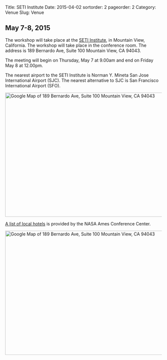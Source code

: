 Title: SETI Institute
Date: 2015-04-02
sortorder: 2
pageorder: 2
Category: Venue
Slug: Venue

May 7-8, 2015
---

The workshop will take place at the [SETI Institute](http://www.seti.org/seti-institute/about-seti/who-we-are/where-we-are), in Mountain View, California. The workshop will take place in the conference room. The address is 189 Bernardo Ave, Suite 100 Mountain View, CA 94043.

The meeting will begin on Thursday, May 7 at 9.00am and end on Friday May 8 at 12.00pm.

The nearest airport to the SETI Institute is Norman Y. Mineta San Jose International Airport (SJC). The nearest alternative to SJC is San Francisco International Airport (SFO). 

<a href="https://www.google.com/maps/place/189+Bernardo+Ave,+Suite+100+Mountain+View,+CA+94043/"><img src="http://maps.googleapis.com/maps/api/staticmap?center=189+Bernardo+Ave,+Suite+100+Mountain+View,+CA+94043&zoom=9&scale=false&size=600x300&maptype=roadmap&format=png&visual_refresh=true&markers=size:mid%7Ccolor:red%7Clabel:S%7C189+Bernardo+Ave,+Suite+100+Mountain+View,+CA+94043" alt="Google Map of 189 Bernardo Ave, Suite 100 Mountain View, CA 94043" width="600" height="400">

A [list of local hotels](http://naccenter.arc.nasa.gov/links.php#hotel) is provided by the NASA Ames Conference Center. 

<a href="https://www.google.com/maps/place/189+Bernardo+Ave,+Suite+100+Mountain+View,+CA+94043/"><img src="http://maps.googleapis.com/maps/api/staticmap?center=189+Bernardo+Ave,+Suite+100+Mountain+View,+CA+94043&zoom=13&scale=false&size=600x300&maptype=roadmap&format=png&visual_refresh=true&markers=size:mid%7Ccolor:red%7Clabel:S%7C189+Bernardo+Ave,+Suite+100+Mountain+View,+CA+94043" alt="Google Map of 189 Bernardo Ave, Suite 100 Mountain View, CA 94043" width="600" height="400">
